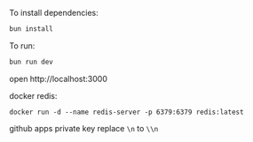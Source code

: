 To install dependencies:
```sh
bun install
```

To run:
```sh
bun run dev
```

open http://localhost:3000


docker redis:
```shell
docker run -d --name redis-server -p 6379:6379 redis:latest
```

github apps private key
replace `\n` to `\\n`